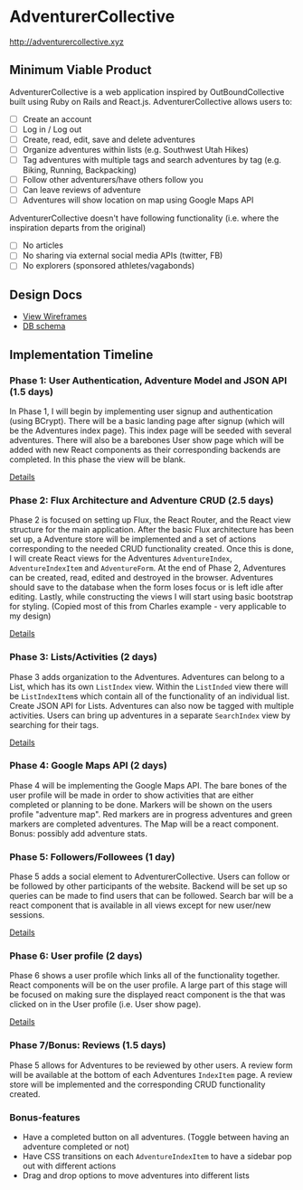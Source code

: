 # AdventurerCollective

http://adventurercollective.xyz

## Minimum Viable Product

AdventurerCollective is a web application inspired by OutBoundCollective built using Ruby on Rails
and React.js. AdventurerCollective allows users to:

<!-- This is a Markdown checklist. Use it to keep track of your progress! -->

- [ ] Create an account
- [ ] Log in / Log out
- [ ] Create, read, edit, save and delete adventures
- [ ] Organize adventures within lists (e.g. Southwest Utah Hikes)
- [ ] Tag adventures with multiple tags and search adventures by tag (e.g. Biking, Running, Backpacking)
- [ ] Follow other adventurers/have others follow you
- [ ] Can leave reviews of adventure
- [ ] Adventures will show location on map using Google Maps API

AdventurerCollective doesn't have following functionality (i.e. where the inspiration departs from the original)

- [ ] No articles
- [ ] No sharing via external social media APIs (twitter, FB)
- [ ] No explorers (sponsored athletes/vagabonds)

## Design Docs
* [View Wireframes][view]
* [DB schema][schema]

[view]: ./docs/wireframes
[schema]: ./docs/schema.md

## Implementation Timeline

### Phase 1: User Authentication, Adventure Model and JSON API (1.5 days)

In Phase 1, I will begin by implementing user signup and authentication (using
BCrypt). There will be a basic landing page after signup (which will be the Adventures
index page). This index page will be seeded with several adventures. There will also be a barebones
User show page which will be added with new React components as their corresponding
backends are completed. In this phase the view will be blank.

[Details][phase-one]

### Phase 2: Flux Architecture and Adventure CRUD (2.5 days)

Phase 2 is focused on setting up Flux, the React Router, and the React view
structure for the main application. After the basic Flux architecture has been
set up, a Adventure store will be implemented and a set of actions corresponding to
the needed CRUD functionality created. Once this is done, I will create React
views for the Adventures `AdventureIndex`, `AdventureIndexItem` and `AdventureForm`. At the end of Phase 2,
Adventures can be created, read, edited and destroyed in the browser. Adventures should
save to the database when the form loses focus or is left idle after editing.
Lastly, while constructing the views I will start using basic bootstrap for
styling. (Copied most of this from Charles example - very applicable to my design)

[Details][phase-two]

### Phase 3: Lists/Activities (2 days)

Phase 3 adds organization to the Adventures. Adventures can belong to a List, which has
its own `ListIndex` view. Within the `ListInded` view there will be `ListIndexItem`s which
contain all of the functionality of an individual list. Create JSON API for Lists.
Adventures can also now be tagged with multiple activities. Users can bring up adventures in a separate
`SearchIndex` view by searching for their tags.

[Details][phase-three]

### Phase 4: Google Maps API (2 days)

Phase 4 will be implementing the Google Maps API. The bare bones of the user profile will be made
in order to show activities that are either completed or planning to be done. Markers will be shown
on the users profile "adventure map". Red markers are in progress adventures and green markers are
completed adventures. The Map will be a react component. Bonus: possibly add adventure stats.

### Phase 5: Followers/Followees (1 day)

Phase 5 adds a social element to AdventurerCollective. Users can follow or be followed by
other participants of the website. Backend will be set up so queries can be made to
find users that can be followed. Search bar will be a react component that is available in all
views except for new user/new sessions.

[Details][phase-four]

### Phase 6: User profile (2 days)

Phase 6 shows a user profile which links all of the functionality together. React components will
be on the user profile. A large part of this stage will be focused on making sure the displayed react component
is the that was clicked on in the User profile (i.e. User show page).

[Details][phase-six]

### Phase 7/Bonus: Reviews (1.5 days)

Phase 5 allows for Adventures to be reviewed by other users. A review form will be available
at the bottom of each Adventures `IndexItem` page. A review store will be implemented and the
corresponding CRUD functionality created.

### Bonus-features

- Have a completed button on all adventures. (Toggle between having an adventure completed or not)
- Have CSS transitions on each `AdventureIndexItem` to have a sidebar pop out with different actions
- Drag and drop options to move adventures into different lists

[phase-one]: ./docs/phases/phase1.md
[phase-two]: ./docs/phases/phase2.md
[phase-three]: ./docs/phases/phase3.md
[phase-four]: ./docs/phases/phase4.md
[phase-five]: ./docs/phases/phase5.md
[phase-six]: ./docs/phases/phase6.md
